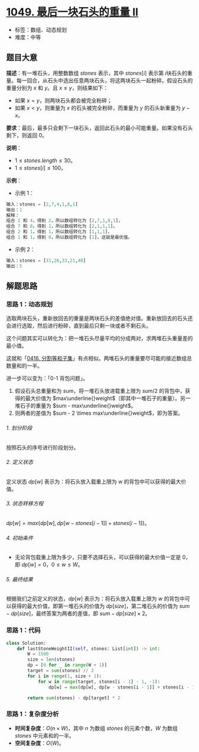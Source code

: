 # [1049. 最后一块石头的重量 II](https://leetcode.cn/problems/last-stone-weight-ii/)

- 标签：数组、动态规划
- 难度：中等

## 题目大意

**描述**：有一堆石头，用整数数组 $stones$ 表示，其中 $stones[i]$ 表示第 $i$​ 块石头的重量。每一回合，从石头中选出任意两块石头，将这两块石头一起粉碎。假设石头的重量分别为 $x$ 和 $y$。且 $x \le y$，则结果如下：

- 如果 $x = y$，则两块石头都会被完全粉碎；
- 如果 $x < y$，则重量为 $x$ 的石头被完全粉碎，而重量为 $y$ 的石头新重量为 $y - x$。

**要求**：最后，最多只会剩下一块石头，返回此石头的最小可能重量。如果没有石头剩下，则返回 $0$。

**说明**：

- $1 \le stones.length \le 30$。
- $1 \le stones[i] \le 100$。

**示例**：

- 示例 1：

```Python
输入：stones = [2,7,4,1,8,1]
输出：1
解释：
组合 2 和 4，得到 2，所以数组转化为 [2,7,1,8,1]，
组合 7 和 8，得到 1，所以数组转化为 [2,1,1,1]，
组合 2 和 1，得到 1，所以数组转化为 [1,1,1]，
组合 1 和 1，得到 0，所以数组转化为 [1]，这就是最优值。
```

- 示例 2：

```Python
输入：stones = [31,26,33,21,40]
输出：5
```

## 解题思路

### 思路 1：动态规划

选取两块石头，重新放回去的重量是两块石头的差值绝对值。重新放回去的石头还会进行选取，然后进行粉碎，直到最后只剩一块或者不剩石头。

这个问题其实可以转化为：把一堆石头尽量平均的分成两对，求两堆石头重量差的最小值。

这就和「[0416. 分割等和子集](https://leetcode.cn/problems/partition-equal-subset-sum/)」有点相似。两堆石头的重量要尽可能的接近数组总数量和的一半。

进一步可以变为：「0-1 背包问题」。

1. 假设石头总重量和为 $sum$，将一堆石头放进载重上限为 $sum / 2$ 的背包中，获得的最大价值为 $max\underline{}weight$（即其中一堆石子的重量）。另一堆石子的重量为 $sum - max\underline{}weight$。
2. 则两者的差值为 $sum - 2 \times max\underline{}weight$，即为答案。

###### 1. 划分阶段

按照石头的序号进行阶段划分。

###### 2. 定义状态

定义状态 $dp[w]$ 表示为：将石头放入载重上限为 $w$ 的背包中可以获得的最大价值。

###### 3. 状态转移方程

$dp[w] = max \lbrace dp[w], dp[w - stones[i - 1]] + stones[i - 1] \rbrace$。

###### 4. 初始条件

- 无论背包载重上限为多少，只要不选择石头，可以获得的最大价值一定是 $0$，即 $dp[w] = 0，0 \le w \le W$。

###### 5. 最终结果

根据我们之前定义的状态，$dp[w]$ 表示为：将石头放入载重上限为 $w$ 的背包中可以获得的最大价值，即第一堆石头的价值为 $dp[size]$，第二堆石头的价值为 $sum - dp[size]$，最终答案为两者的差值，即 $sum - dp[size] \times 2$。

### 思路 1：代码

```Python
class Solution:
    def lastStoneWeightII(self, stones: List[int]) -> int:
        W = 1500
        size = len(stones)
        dp = [0 for _ in range(W + 1)]
        target = sum(stones) // 2
        for i in range(1, size + 1):
            for w in range(target, stones[i - 1] - 1, -1):
                dp[w] = max(dp[w], dp[w - stones[i - 1]] + stones[i - 1])

        return sum(stones) - dp[target] * 2
```

### 思路 1：复杂度分析

- **时间复杂度**：$O(n \times W)$，其中 $n$ 为数组 $stones$ 的元素个数，$W$ 为数组 $stones$ 中元素和的一半。
- **空间复杂度**：$O(W)$。
